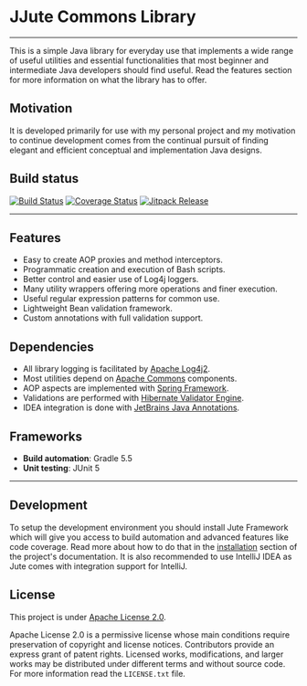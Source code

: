 # JJute Commons Library

---

This is a simple Java library for everyday use that implements a wide range of useful utilities and essential functionalities that most beginner and intermediate Java developers should find useful. Read the features section for more information on what the library has to offer.

## Motivation

It is developed primarily for use with my personal project and my motivation to continue development comes from the continual pursuit of finding elegant and efficient conceptual and implementation Java designs.

## Build status

[![Build Status](https://travis-ci.com/jjute/commons.svg?branch=develop)](https://travis-ci.com/jjute/commons)
[![Coverage Status](https://coveralls.io/repos/github/jjute/commons/badge.svg?branch=develop)](https://coveralls.io/github/jjute/commons?branch=develop)
[![Jitpack Release](https://jitpack.io/v/jjute/commons.svg)](https://jitpack.io/#jjute/commons)

---

## Features

- Easy to create AOP proxies and method interceptors.
- Programmatic creation and execution of Bash scripts.
- Better control and easier use of Log4j loggers.
- Many utility wrappers offering more operations and finer execution.
- Useful regular expression patterns for common use.
- Lightweight Bean validation framework.
- Custom annotations with full validation support.

## Dependencies

- All library logging is facilitated by [Apache Log4j2](https://logging.apache.org/log4j/2.x/).
- Most utilities depend on [Apache Commons](https://commons.apache.org/) components.
- AOP aspects are implemented with [Spring Framework](https://spring.io/).
- Validations are performed with [Hibernate Validator Engine](http://hibernate.org/validator/). 
- IDEA integration is done with [JetBrains Java Annotations](https://mvnrepository.com/artifact/org.jetbrains/annotations).

## Frameworks

- **Build automation**: Gradle 5.5
- **Unit testing**: JUnit 5

---

## Development

To setup the development environment you should install Jute Framework which will give you access to build automation and advanced features like code coverage. Read more about how to do that in the [installation](https://github.com/jjute/jute#installation) section of the project's documentation. It is also recommended to use IntelliJ IDEA as Jute comes with integration support for IntelliJ.

## License

This project is under [Apache License 2.0](https://choosealicense.com/licenses/apache-2.0/).

Apache License 2.0 is a permissive license whose main conditions require preservation of copyright and license notices. Contributors provide an express grant of patent rights. Licensed works, modifications, and larger works may be distributed under different terms and without source code. For more information read the `LICENSE.txt` file.


